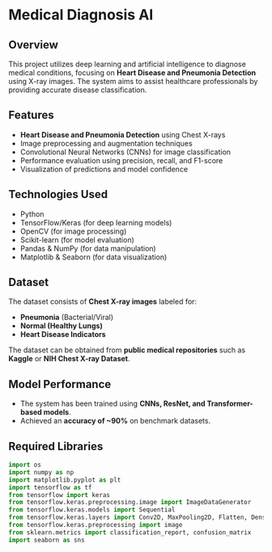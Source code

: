 # Medical Diagnosis AI

## Overview
This project utilizes deep learning and artificial intelligence to diagnose medical conditions, focusing on **Heart Disease and Pneumonia Detection** using X-ray images. The system aims to assist healthcare professionals by providing accurate disease classification.

## Features
- **Heart Disease and Pneumonia Detection** using Chest X-rays
- Image preprocessing and augmentation techniques
- Convolutional Neural Networks (CNNs) for image classification
- Performance evaluation using precision, recall, and F1-score
- Visualization of predictions and model confidence

## Technologies Used
- Python
- TensorFlow/Keras (for deep learning models)
- OpenCV (for image processing)
- Scikit-learn (for model evaluation)
- Pandas & NumPy (for data manipulation)
- Matplotlib & Seaborn (for data visualization)

## Dataset
The dataset consists of **Chest X-ray images** labeled for:
- **Pneumonia** (Bacterial/Viral)
- **Normal (Healthy Lungs)**
- **Heart Disease Indicators**

The dataset can be obtained from **public medical repositories** such as **Kaggle** or **NIH Chest X-ray Dataset**.

## Model Performance
- The system has been trained using **CNNs, ResNet, and Transformer-based models**.
- Achieved an **accuracy of ~90%** on benchmark datasets.

## Required Libraries
```python
import os
import numpy as np
import matplotlib.pyplot as plt
import tensorflow as tf
from tensorflow import keras
from tensorflow.keras.preprocessing.image import ImageDataGenerator
from tensorflow.keras.models import Sequential
from tensorflow.keras.layers import Conv2D, MaxPooling2D, Flatten, Dense, Dropout
from tensorflow.keras.preprocessing import image
from sklearn.metrics import classification_report, confusion_matrix
import seaborn as sns
